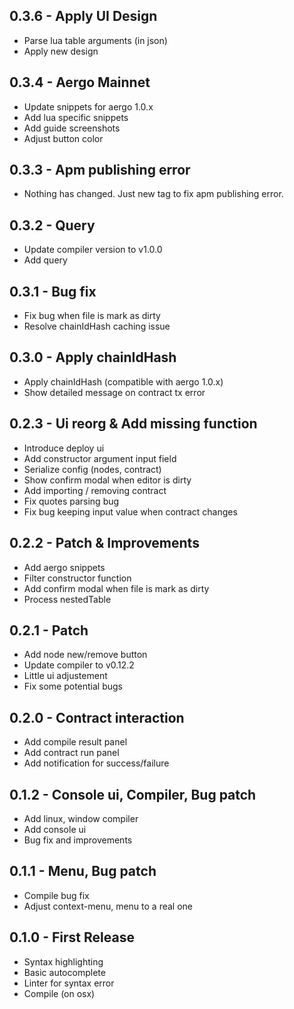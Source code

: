 ## 0.3.6 - Apply UI Design

* Parse lua table arguments (in json)
* Apply new design

## 0.3.4 - Aergo Mainnet

* Update snippets for aergo 1.0.x
* Add lua specific snippets
* Add guide screenshots
* Adjust button color

## 0.3.3 - Apm publishing error

* Nothing has changed. Just new tag to fix apm publishing error.

## 0.3.2 - Query

* Update compiler version to v1.0.0
* Add query

## 0.3.1 - Bug fix

* Fix bug when file is mark as dirty
* Resolve chainIdHash caching issue

## 0.3.0 - Apply chainIdHash

* Apply chainIdHash (compatible with aergo 1.0.x)
* Show detailed message on contract tx error

## 0.2.3 - Ui reorg & Add missing function

* Introduce deploy ui
* Add constructor argument input field
* Serialize config (nodes, contract)
* Show confirm modal when editor is dirty
* Add importing / removing contract
* Fix quotes parsing bug
* Fix bug keeping input value when contract changes

## 0.2.2 - Patch & Improvements

* Add aergo snippets
* Filter constructor function
* Add confirm modal when file is mark as dirty
* Process nestedTable

## 0.2.1 - Patch

* Add node new/remove button
* Update compiler to v0.12.2
* Little ui adjustement
* Fix some potential bugs

## 0.2.0 - Contract interaction

* Add compile result panel
* Add contract run panel
* Add notification for success/failure

## 0.1.2 - Console ui, Compiler, Bug patch

* Add linux, window compiler
* Add console ui
* Bug fix and improvements

## 0.1.1 - Menu, Bug patch

* Compile bug fix
* Adjust context-menu, menu to a real one

## 0.1.0 - First Release

* Syntax highlighting
* Basic autocomplete
* Linter for syntax error
* Compile (on osx)
